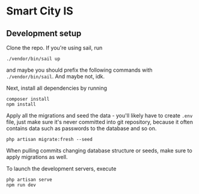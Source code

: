 # Smart City IS

## Development setup

Clone the repo. If you're using sail, run

```
./vendor/bin/sail up
```

and maybe you should prefix the following commands with `./vendor/bin/sail`. And maybe not, idk.

Next, install all dependencies by running

```
composer install
npm install
```

Apply all the migrations and seed the data - you'll likely have to create `.env` file, just make sure it's never 
committed into git repository, because it often contains data such as passwords to the database 
and so on.

```
php artisan migrate:fresh --seed
```

When pulling commits changing database structure or seeds, make sure to apply migrations as well.

To launch the development servers, execute

```
php artisan serve
npm run dev
```
